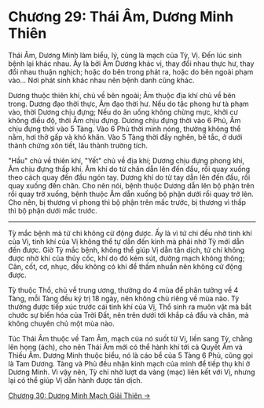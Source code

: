 # Chương 29: Thái Âm, Dương Minh Thiên

Thái Âm, Dương Minh làm biểu, lý, cùng là mạch của Tỳ, Vị. Đến lúc sinh bệnh lại
khác nhau. Ấy là bởi Âm Dương khác vị, thay đổi nhau thực hư, thay đổi nhau thuận
nghịch; hoặc do bên trong phát ra, hoặc do bên ngoài phạm vào... Nơi phát sinh
khác nhau nên bệnh danh cũng khác.

Dương thuộc thiên khí, chủ về bên ngoài; Âm thuộc địa khí chủ về bên trong. Dương
đạo thời thực, Âm đạo thời hư. Nếu do tặc phong hư tà phạm vào, thời Dương chịu
đựng; Nếu do ăn uống không chừng mực, khởi cư không điều độ, thời Âm chịu đựng.
Dương chịu đựng thời vào 6 Phủ, Âm chịu đựng thời vào 5 Tàng. Vào 6 Phủ thời mình
nóng, thường không thể nằm, hơi thở gấp và khó khăn. Vào 5 Tàng thời đầy nghẽn,
bế tắc, ở dưới thành chứng xôn tiết, lâu thành trường tích.

"Hầu" chủ về thiên khí, "Yết" chủ về địa khí; Dương chịu đựng phong khí, Âm chịu
đựng thấp khí. Âm khí do từ chân dẫn lên đến đầu, rồi quay xuống theo cách quay
đến đầu ngón tay. Dương khí do từ tay dẫn lên đến đầu, rồi quay xuống đến chân.
Cho nên nói, bệnh thuộc Dương dẫn lên bộ phận trên rồi quay trở xuống, bệnh thuộc
Âm dẫn xuống bộ phận dưới rồi quay trở lên. Cho nên, bị thương vì phong thì bộ
phận trên mắc trước, bị thương vì thấp thì bộ phận dưới mắc trước.

***

Tỳ mắc bệnh mà tứ chi không cử động được. Ấy là vì tứ chi đều nhờ tinh khí của
Vị, tinh khí của Vị không thể tự dẫn đến kinh mà phải nhờ Tỳ mới dẫn đến được.
Giờ Tỳ mắc bệnh, không thể giúp Vị dẫn tân dịch, tứ chi không được nhờ khí của
thủy cốc, khí do đó kém sút, đường mạch không thông; Cân, cốt, cơ, nhục, đều
không có khí để thấm nhuần nên không cử động được.

Tỳ thuộc Thổ, chủ về trung ương, thường do 4 mùa để phân tưởng về 4 Tàng, mỗi
Tàng đều ký trị 18 ngày, nên không chủ riêng về mùa nào. Tỳ thường được tiếp xúc
trước cái tinh khí của Vị, Thổ sinh ra muôn vật mà bắt chước sự biến hóa của Trời
Đất, nên trên dưới tới khắp cả đầu và chân, mà không chuyên chủ một mùa nào.

Túc Thái Âm thuộc về Tam Âm, mạch của nó suốt từ Vị, liền sang Tỳ, chằng lên họng
(ách), cho nên Thái Âm mới có thể hành khí tới cả Quyết Âm và Thiếu Âm. Dương
Minh thuộc biểu, nó là cáo bể của 5 Tàng 6 Phủ, cũng gọi là Tam Dương. Tàng và
Phủ đều nhận kinh mạch của mình để tiếp thụ khi ở Dương Minh. Vì vậy nên, Tỳ chỉ
nhờ lượt da vàng (mạc) liên kết với Vị, nhưng lại có thể giúp Vị dẫn hành được
tân dịch.

[Chương 30: Dương Minh Mạch Giải Thiên &rarr;](https://github.com/thaicuc/sach-y-dich/blob/master/contents/30-duong-minh-mach-giai-thien.md)
